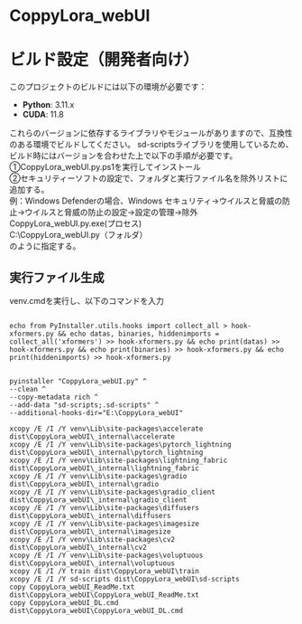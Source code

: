 # CoppyLora_webUI


# ビルド設定（開発者向け）
このプロジェクトのビルドには以下の環境が必要です：
- **Python**: 3.11.x
- **CUDA**: 11.8

これらのバージョンに依存するライブラリやモジュールがありますので、互換性のある環境でビルドしてください。
sd-scriptsライブラリを使用しているため、ビルド時にはバージョンを合わせた上で以下の手順が必要です。
①CoppyLora_webUI.py.ps1を実行してインストール<br>
②セキュリティーソフトの設定で、フォルダと実行ファイル名を除外リストに追加する。<br>
例：Windows Defenderの場合、Windows セキュリティ→ウイルスと脅威の防止→ウイルスと脅威の防止の設定→設定の管理→除外<br>
CoppyLora_webUI.py.exe(プロセス)<br>
C:\CoppyLora_webUI.py（フォルダ）<br>
のように指定する。<br>

## 実行ファイル生成
venv.cmdを実行し、以下のコマンドを入力
```

echo from PyInstaller.utils.hooks import collect_all > hook-xformers.py && echo datas, binaries, hiddenimports = collect_all('xformers') >> hook-xformers.py && echo print(datas) >> hook-xformers.py && echo print(binaries) >> hook-xformers.py && echo print(hiddenimports) >> hook-xformers.py


pyinstaller "CoppyLora_webUI.py" ^
--clean ^
--copy-metadata rich ^
--add-data "sd-scripts;.sd-scripts" ^
--additional-hooks-dir="E:\CoppyLora_webUI"

xcopy /E /I /Y venv\Lib\site-packages\accelerate dist\CoppyLora_webUI\_internal\accelerate
xcopy /E /I /Y venv\Lib\site-packages\pytorch_lightning dist\CoppyLora_webUI\_internal\pytorch_lightning
xcopy /E /I /Y venv\Lib\site-packages\lightning_fabric dist\CoppyLora_webUI\_internal\lightning_fabric
xcopy /E /I /Y venv\Lib\site-packages\gradio dist\CoppyLora_webUI\_internal\gradio
xcopy /E /I /Y venv\Lib\site-packages\gradio_client dist\CoppyLora_webUI\_internal\gradio_client
xcopy /E /I /Y venv\Lib\site-packages\diffusers dist\CoppyLora_webUI\_internal\diffusers
xcopy /E /I /Y venv\Lib\site-packages\imagesize dist\CoppyLora_webUI\_internal\imagesize
xcopy /E /I /Y venv\Lib\site-packages\cv2 dist\CoppyLora_webUI\_internal\cv2
xcopy /E /I /Y venv\Lib\site-packages\voluptuous dist\CoppyLora_webUI\_internal\voluptuous
xcopy /E /I /Y train dist\CoppyLora_webUI\train
xcopy /E /I /Y sd-scripts dist\CoppyLora_webUI\sd-scripts
copy CoppyLora_webUI_ReadMe.txt dist\CoppyLora_webUI\CoppyLora_webUI_ReadMe.txt
copy CoppyLora_webUI_DL.cmd dist\CoppyLora_webUI\CoppyLora_webUI_DL.cmd

```
